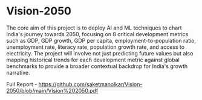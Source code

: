 # Vision-2050

The core aim of this project is to deploy AI and ML techniques to chart India's journey towards 2050, focusing on 8 critical development metrics such as GDP, GDP growth, GDP per capita, employment-to-population ratio, unemployment rate, literacy rate, population growth rate, and access to electricity. The project will involve not just predicting future values but also mapping historical trends for each development metric against global benchmarks to provide a broader contextual backdrop for India's growth narrative.

  Full Report - https://github.com/saketmanolkar/Vision-2050/blob/main/Vision%202050.pdf
